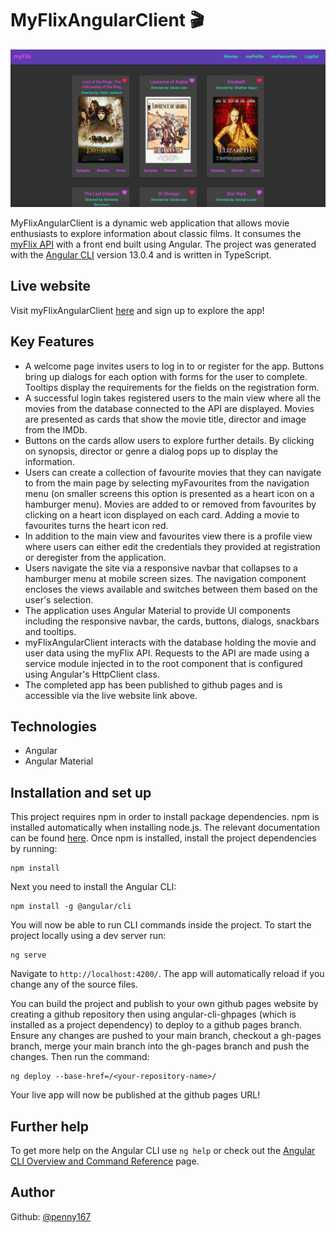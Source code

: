 # MyFlixAngularClient 🎬

![screenshot](myFlix-Angular.png)

MyFlixAngularClient is a dynamic web application that allows movie enthusiasts to explore information about classic films. It consumes the [myFlix API](https://github.com/Penny167/myFlix) with a front end built using Angular. The project was generated with the [Angular CLI](https://github.com/angular/angular-cli) version 13.0.4 and is written in TypeScript.

## Live website

Visit myFlixAngularClient [here](https://penny167.github.io/myFlix-Angular-client/welcome) and sign up to explore the app!

## Key Features

- A welcome page invites users to log in to or register for the app. Buttons bring up dialogs for each option with forms for the user to complete. Tooltips display the requirements for the fields on the registration form.
- A successful login takes registered users to the main view where all the movies from the database connected to the API are displayed. Movies are presented as cards that show the movie title, director and image from the IMDb.
- Buttons on the cards allow users to explore further details. By clicking on synopsis, director or genre a dialog pops up to display the information.
- Users can create a collection of favourite movies that they can navigate to from the main page by selecting myFavourites from the navigation menu (on smaller screens this option is presented as a heart icon on a hamburger menu). Movies are added to or removed from favourites by clicking on a heart icon displayed on each card. Adding a movie to favourites turns the heart icon red.
- In addition to the main view and favourites view there is a profile view where users can either edit the credentials they provided at registration or deregister from the application.
- Users navigate the site via a responsive navbar that collapses to a hamburger menu at mobile screen sizes. The navigation component encloses the views available and switches between them based on the user's selection.
- The application uses Angular Material to provide UI components including the responsive navbar, the cards, buttons, dialogs, snackbars and tooltips.
- myFlixAngularClient interacts with the database holding the movie and user data using the myFlix API. Requests to the API are made using a service module injected in to the root component that is configured using Angular's HttpClient class.
- The completed app has been published to github pages and is accessible via the live website link above.

## Technologies
- Angular
- Angular Material

## Installation and set up
This project requires npm in order to install package dependencies. npm is installed automatically when installing node.js. The relevant documentation can be found [here](https://nodejs.org/en/).
Once npm is installed, install the project dependencies by running: 
```
npm install
```
Next you need to install the Angular CLI:
```
npm install -g @angular/cli
```
You will now be able to run CLI commands inside the project. To start the project locally using a dev server run:
```
ng serve 
```
Navigate to `http://localhost:4200/`. The app will automatically reload if you change any of the source files.

You can build the project and publish to your own github pages website by creating a github repository then using angular-cli-ghpages (which is installed as a project dependency) to deploy to a github pages branch. Ensure any changes are pushed to your main branch, checkout a gh-pages branch, merge your main branch into the gh-pages branch and push the changes. Then run the command:
```
ng deploy --base-href=/<your-repository-name>/
```
Your live app will now be published at the github pages URL!

## Further help

To get more help on the Angular CLI use `ng help` or check out the [Angular CLI Overview and Command Reference](https://angular.io/cli) page.

## Author
Github: [@penny167](https://github.com/Penny167)
